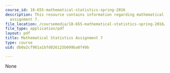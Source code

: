 ```yaml
---
course_id: 18-655-mathematical-statistics-spring-2016
description: This resource contains information regarding mathematical statistics,
  assignment 7.
file_location: /coursemedia/18-655-mathematical-statistics-spring-2016/db0a2cf981a1bfd026125b099ba8f49b_MIT18_655S16_ProblemSet_7.pdf
file_type: application/pdf
layout: pdf
title: Mathematical Statistics Assignment 7
type: course
uid: db0a2cf981a1bfd026125b099ba8f49b

---
```

None